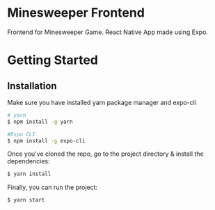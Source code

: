 # Minesweeper Frontend
Frontend for Minesweeper Game. 
React Native App made using Expo.

# Getting Started
## Installation
Make sure you have installed yarn package manager and expo-cli

```sh
# yarn
$ npm install -g yarn

#Expo CLI
$ npm install -g expo-cli
```
Once you've cloned the repo, go to the project directory & install the dependencies:

```sh
$ yarn install
```
Finally, you can run the project:

```sh
$ yarn start
```
